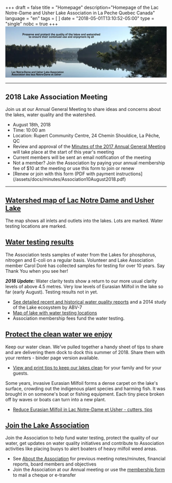 +++
draft = false
title = "Homepage"
description="Homepage of the Lac Notre-Dame and Usher Lake Association in La Peche Quebec Canada"
language = "en"
tags = [
]
date = "2018-05-01T13:10:52-05:00"
type = "single"
nobc = true
+++
<img src="/assets/img/lake-assoc-photo.jpg" class="img-fluid py-3" alt="view of still water of lake says Preserve and protect the quality of the lakes and watershed to ensure their continued use and enjoyment by all with title Lac Notre-Dame and Usher Lake Association" />

***
## 2018 Lake Association Meeting 
Join us at our Annual General Meeting to share ideas and concerns about the lakes, water quality and the watershed. 

* August 18th, 2018
* Time: 10:00 am
* Location: Rupert Community Centre, 24 Chemin Shouldice, La Pêche, QC 
* Review and approval of the [Minutes of the 2017 Annual General Meeting ](/assets/docs/minutes/AGM_Minutes_2017.pdf) will take place at the start of this year's meeting
* Current members will be sent an email notification of the meeting
* Not a member? Join the Association by paying your annual membership fee of $10 at the meeting or use this form to join or renew
* [Renew or join with this form (PDF with payment instructions] (/assets/docs/minutes/Association10August2018.pdf)

***
## [Watershed map of Lac Notre Dame and Usher Lake](/map/maps/)

The map shows all inlets and outlets into the lakes. Lots are marked. Water testing locations are marked. 

## [Water testing results](/water/qualityreports/)

The Association tests samples of water from the Lakes for phosphorus, nitrogen and E-coli on a regular basis. Volunteer and Lake Association member Carol Doré has collected samples for testing for over 10 years. Say Thank You when you see her! 

***2018 Update:*** Water clarity tests show a return to our more usual clarity levels of above 4.5 metres. Very low levels of Eurasian Milfoil in the lake so far (early August). Testing results not in yet.  

* [See detailed recent and historical water quality reports](/water/qualityreports/) and a 2014 study of the Lake ecosystem by ABV-7
* [Map of lake with water testing locations](/map/maps/)
* Association membership fees fund the water testing. 

## [Protect the clean water we enjoy](/water/keepclean/)

Keep our water clean. We've pulled together a handy sheet of tips to share and are delivering them dock to dock this summer of 2018. Share them with your renters - binder page version available.   

* [View and print tips to keep our lakes clean](/water/keepclean/) for your family and for your guests. 

Some years, invasive Eurasian Milfoil forms a dense carpet on the lake's surface, crowding out the indigenous plant species and harming fish. It was brought in on someone's boat or fishing equipment. Each tiny piece broken off by waves or boats can turn into a new plant.   

* [Reduce Eurasian Milfoil in Lac Notre-Dame et Usher - cutters, tips](/water/lnd-milfoil/) 

## [Join the Lake Association](/about/about/)

Join the Association to help fund water testing, protect the quality of our water, get updates on water quality initiatives and contribute to Association activities like placing buoys to alert boaters of heavy milfoil weed areas. 

* See [About the  Association](/about/about/) for previous meeting notes/minutes, financial reports, board members and objectives
* Join the Association at our Annual meeting or use the [membership form](/assets/docs/minutes/Association10August2018.pdf) to mail a cheque or e-transfer


